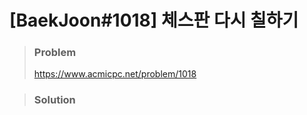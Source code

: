 # [BaekJoon#1018] 체스판 다시 칠하기



> ### Problem
>
> https://www.acmicpc.net/problem/1018



> ### Solution
>

```java

```
